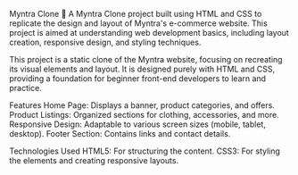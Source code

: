 Myntra Clone 🌟
A Myntra Clone project built using HTML and CSS to replicate the design and layout of Myntra's e-commerce website. This project is aimed at understanding web development basics, including layout creation, responsive design, and styling techniques.

This project is a static clone of the Myntra website, focusing on recreating its visual elements and layout. It is designed purely with HTML and CSS, providing a foundation for beginner front-end developers to learn and practice.

Features
Home Page: Displays a banner, product categories, and offers.
Product Listings: Organized sections for clothing, accessories, and more.
Responsive Design: Adaptable to various screen sizes (mobile, tablet, desktop).
Footer Section: Contains links and contact details.

Technologies Used
HTML5: For structuring the content.
CSS3: For styling the elements and creating responsive layouts.
